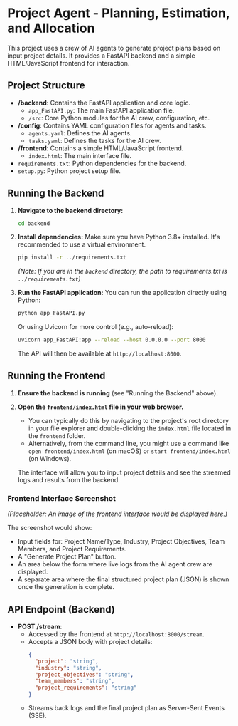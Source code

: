 # Project Agent - Planning, Estimation, and Allocation

This project uses a crew of AI agents to generate project plans based on input project details. It provides a FastAPI backend and a simple HTML/JavaScript frontend for interaction.

## Project Structure

- **/backend**: Contains the FastAPI application and core logic.
  - `app_FastAPI.py`: The main FastAPI application file.
  - `/src`: Core Python modules for the AI crew, configuration, etc.
- **/config**: Contains YAML configuration files for agents and tasks.
  - `agents.yaml`: Defines the AI agents.
  - `tasks.yaml`: Defines the tasks for the AI crew.
- **/frontend**: Contains a simple HTML/JavaScript frontend.
  - `index.html`: The main interface file.
- `requirements.txt`: Python dependencies for the backend.
- `setup.py`: Python project setup file.

## Running the Backend

1.  **Navigate to the backend directory:**
    ```bash
    cd backend
    ```

2.  **Install dependencies:**
    Make sure you have Python 3.8+ installed. It's recommended to use a virtual environment.
    ```bash
    pip install -r ../requirements.txt
    ```
    *(Note: If you are in the `backend` directory, the path to requirements.txt is `../requirements.txt`)*

3.  **Run the FastAPI application:**
    You can run the application directly using Python:
    ```bash
    python app_FastAPI.py
    ```
    Or using Uvicorn for more control (e.g., auto-reload):
    ```bash
    uvicorn app_FastAPI:app --reload --host 0.0.0.0 --port 8000
    ```

    The API will then be available at `http://localhost:8000`.

## Running the Frontend

1.  **Ensure the backend is running** (see "Running the Backend" above).
2.  **Open the `frontend/index.html` file in your web browser.**
    - You can typically do this by navigating to the project's root directory in your file explorer and double-clicking the `index.html` file located in the `frontend` folder.
    - Alternatively, from the command line, you might use a command like `open frontend/index.html` (on macOS) or `start frontend/index.html` (on Windows).

    The interface will allow you to input project details and see the streamed logs and results from the backend.

### Frontend Interface Screenshot

*(Placeholder: An image of the frontend interface would be displayed here.)*

The screenshot would show:
- Input fields for: Project Name/Type, Industry, Project Objectives, Team Members, and Project Requirements.
- A "Generate Project Plan" button.
- An area below the form where live logs from the AI agent crew are displayed.
- A separate area where the final structured project plan (JSON) is shown once the generation is complete.

## API Endpoint (Backend)

- **POST /stream**:
  - Accessed by the frontend at `http://localhost:8000/stream`.
  - Accepts a JSON body with project details:
    ```json
    {
      "project": "string",
      "industry": "string",
      "project_objectives": "string",
      "team_members": "string",
      "project_requirements": "string"
    }
    ```
  - Streams back logs and the final project plan as Server-Sent Events (SSE).
```
